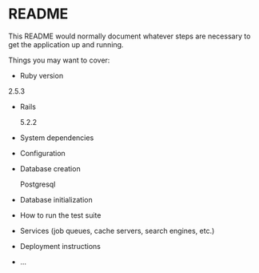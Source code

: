 # README

This README would normally document whatever steps are necessary to get the
application up and running.

Things you may want to cover:

* Ruby version
 
 2.5.3

* Rails

  5.2.2
  
* System dependencies

* Configuration

* Database creation

  Postgresql
  
* Database initialization

* How to run the test suite

* Services (job queues, cache servers, search engines, etc.)

* Deployment instructions

* ...
